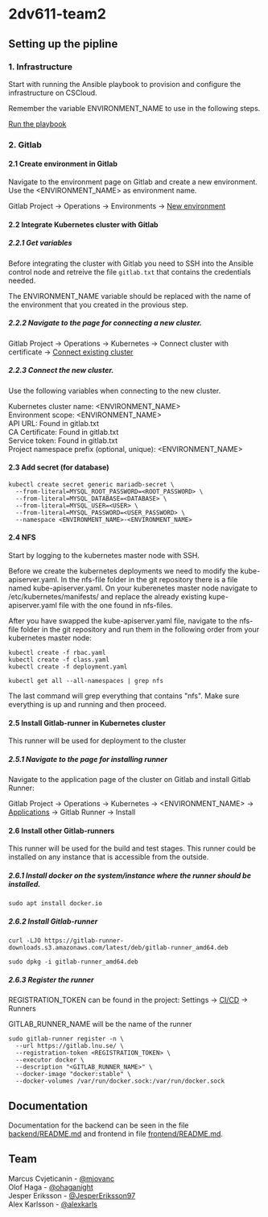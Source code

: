 # 2dv611-team2

## Setting up the pipline

### 1. Infrastructure

Start with running the Ansible playbook to provision and configure the infrastructure on CSCloud.

Remember the variable ENVIRONMENT_NAME to use in the following steps.

[Run the playbook](ansible/README.md)

### 2. Gitlab

#### 2.1 Create environment in Gitlab

Navigate to the environment page on Gitlab and create a new environment. Use the <ENVIRONMENT_NAME> as environment name.

Gitlab Project -> Operations -> Environments -> [New environment](https://gitlab.lnu.se/oh222fv/2dv611-team2/-/environments/new)

#### 2.2 Integrate Kubernetes cluster with Gitlab

##### 2.2.1 Get variables

Before integrating the cluster with Gitlab you need to SSH into the Ansible control node 
and retreive the file `gitlab.txt` that contains the credentials needed. 

The ENVIRONMENT_NAME variable should be replaced with the name of the environment that you created in the provious step.

##### 2.2.2 Navigate to the page for connecting a new cluster.

Gitlab Project -> Operations -> Kubernetes -> Connect cluster with certificate -> [Connect existing cluster](https://gitlab.lnu.se/oh222fv/2dv611-team2/-/clusters/new)

##### 2.2.3 Connect the new cluster.

Use the following variables when connecting to the new cluster.

Kubernetes cluster name: <ENVIRONMENT_NAME>     
Environment scope: <ENVIRONMENT_NAME>     
API URL: Found in gitlab.txt    
CA Certificate: Found in gitlab.txt    
Service token: Found in gitlab.txt    
Project namespace prefix (optional, unique): <ENVIRONMENT_NAME>   

#### 2.3 Add secret (for database)

```
kubectl create secret generic mariadb-secret \
  --from-literal=MYSQL_ROOT_PASSWORD=<ROOT_PASSWORD> \
  --from-literal=MYSQL_DATABASE=<DATABASE> \
  --from-literal=MYSQL_USER=<USER> \
  --from-literal=MYSQL_PASSWORD=<USER_PASSWORD> \
  --namespace <ENVIRONMENT_NAME>-<ENVIRONMENT_NAME>
```

#### 2.4 NFS

Start by logging to the kubernetes master node with SSH.

Before we create the kubernetes deployments we need to modify the kube-apiserver.yaml.
In the nfs-file folder in the git repository there is a file named kube-apiserver.yaml. On your kuberenetes master node navigate to
/etc/kubernetes/manifests/ and replace the already existing kupe-apiserver.yaml file with the one found in nfs-files.

After you have swapped the kube-apiserver.yaml file, navigate to the nfs-file folder in the git repository and run them in the following order from your kubernetes master node:

```
kubectl create -f rbac.yaml
kubectl create -f class.yaml
kubectl create -f deployment.yaml

kubectl get all --all-namespaces | grep nfs
```

The last command will grep everything that contains "nfs". Make sure everything is up and running and then proceed.

#### 2.5 Install Gitlab-runner in Kubernetes cluster

This runner will be used for deployment to the cluster

##### 2.5.1 Navigate to the page for installing runner

Navigate to the application page of the cluster on Gitlab and install Gitlab Runner:

Gitlab Project -> Operations -> Kubernetes -> <ENVIRONMENT_NAME> -> [Applications](https://gitlab.lnu.se/oh222fv/2dv611-team2/-/clusters/21?tab=apps) -> Gitlab Runner -> Install
   
#### 2.6 Install other Gitlab-runners

This runner will be used for the build and test stages. This runner could be installed on any instance that is accessible from the outside.

##### 2.6.1 Install docker on the system/instance where the runner should be installed.

```
sudo apt install docker.io
```

##### 2.6.2 Install Gitlab-runner

```
curl -LJO https://gitlab-runner-downloads.s3.amazonaws.com/latest/deb/gitlab-runner_amd64.deb

sudo dpkg -i gitlab-runner_amd64.deb
```

##### 2.6.3 Register the runner

REGISTRATION_TOKEN can be found in the project: Settings -> [CI/CD](https://gitlab.lnu.se/oh222fv/2dv611-team2/-/settings/ci_cd) -> Runners

GITLAB_RUNNER_NAME will be the name of the runner

```
sudo gitlab-runner register -n \
  --url https://gitlab.lnu.se/ \
  --registration-token <REGISTRATION_TOKEN> \
  --executor docker \
  --description "<GITLAB_RUNNER_NAME>" \
  --docker-image "docker:stable" \
  --docker-volumes /var/run/docker.sock:/var/run/docker.sock
```

## Documentation

Documentation for the backend can be seen in the file [backend/README.md](backend/README.md) and frontend in file [frontend/README.md](frontend/README.md).

## Team
Marcus Cvjeticanin - [@mjovanc](https://github.com/mjovanc)\
Olof Haga - [@ohaganight](https://github.com/ohaganight)\
Jesper Eriksson - [@JesperEriksson97](https://github.com/JesperEriksson97)\
Alex Karlsson - [@alexkarls](https://github.com/alexkarls)